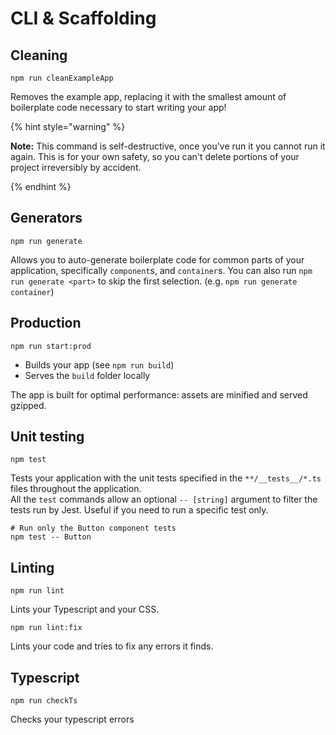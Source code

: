 # CLI & Scaffolding

## Cleaning

```Shell
npm run cleanExampleApp
```

Removes the example app, replacing it with the smallest amount of boilerplate
code necessary to start writing your app!

{% hint style="warning" %}

**Note:** This command is self-destructive, once you've run it you cannot run it again. This is for your own safety, so you can't delete portions of your project irreversibly by accident.

{% endhint %}

## Generators

```Shell
npm run generate
```

Allows you to auto-generate boilerplate code for common parts of your
application, specifically `component`s, and `container`s. You can
also run `npm run generate <part>` to skip the first selection. (e.g. `npm run generate container`)

## Production

```Shell
npm run start:prod
```

- Builds your app (see `npm run build`)
- Serves the `build` folder locally

The app is built for optimal performance: assets are
minified and served gzipped.

## Unit testing

```Shell
npm test
```

Tests your application with the unit tests specified in the `**/__tests__/*.ts` files
throughout the application.  
All the `test` commands allow an optional `-- [string]` argument to filter
the tests run by Jest. Useful if you need to run a specific test only.

```Shell
# Run only the Button component tests
npm test -- Button
```

## Linting

```Shell
npm run lint
```

Lints your Typescript and your CSS.

```Shell
npm run lint:fix
```

Lints your code and tries to fix any errors it finds.

## Typescript

```Shell
npm run checkTs
```

Checks your typescript errors
